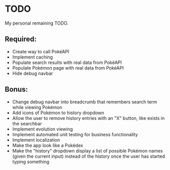 # TODO
My personal remaining TODO.

## Required:
- Create way to call PokéAPI
- Implement caching
- Populate search results with real data from PokéAPI
- Populate Pokémon page with real data from PokéAPI
- Hide debug navbar

## Bonus:
- Change debug navbar into breadcrumb that remembers search term while viewing Pokémon
- Add icons of Pokémon to history dropdown
- Allow the user to remove history entries with an "X" button, like exists in the searchbar
- Implement evolution viewing
- Implement automated unit testing for business functionality
- Implement localization
- Make the app look like a Pokédex
- Make the "history" dropdown display a list of possible Pokémon names (given the current input) instead of the history once the user has started typing something
